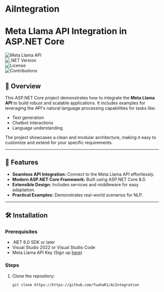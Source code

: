 # AiIntegration
# Meta Llama API Integration in ASP.NET Core  

![Meta Llama API](https://img.shields.io/badge/Meta%20Llama-Integration-blue)  
![.NET Version](https://img.shields.io/badge/.NET%20Core-8-0-purple)  
![License](https://img.shields.io/badge/License-MIT-green)  
![Contributions](https://img.shields.io/badge/Contributions-Welcome-orange)  

## 📖 Overview  
This ASP.NET Core project demonstrates how to integrate the **Meta Llama API** to build robust and scalable applications. It includes examples for leveraging the API's natural language processing capabilities for tasks like:  
- Text generation  
- Chatbot interactions  
- Language understanding  

The project showcases a clean and modular architecture, making it easy to customize and extend for your specific requirements.  

---

## 🚀 Features  
- **Seamless API Integration:** Connect to the Meta Llama API effortlessly.  
- **Modern ASP.NET Core Framework:** Built using ASP.NET Core 8.0.  
- **Extensible Design:** Includes services and middleware for easy adaptation.  
- **Practical Examples:** Demonstrates real-world scenarios for NLP.  

---

## 🛠️ Installation  

### Prerequisites  
- .NET 6.0 SDK or later  
- Visual Studio 2022 or Visual Studio Code  
- Meta Llama API Key (Sign up [here](https://ai.meta.com/llama))  

### Steps  
1. Clone the repository:  
   ```bash
   git clone https://https://github.com/TuahaR1/AiIntegration
